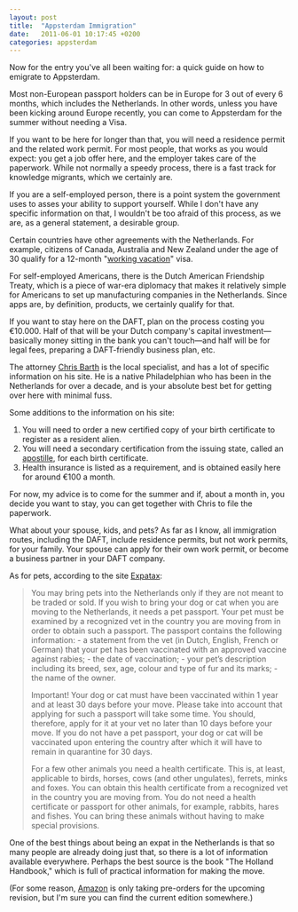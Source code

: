 ```yaml
---
layout: post
title:  "Appsterdam Immigration"
date:   2011-06-01 10:17:45 +0200
categories: appsterdam
---
```



Now for the entry you've all been waiting for: a quick guide on how to emigrate to Appsterdam.



Most non-European passport holders can be in Europe for 3 out of every 6 months, which includes the Netherlands. In other words, unless you have been kicking around Europe recently, you can come to Appsterdam for the summer without needing a Visa.



If you want to be here for longer than that, you will need a residence permit and the related work permit. For most people, that works as you would expect: you get a job offer here, and the employer takes care of the paperwork. While not normally a speedy process, there is a fast track for knowledge migrants, which we certainly are.



If you are a self-employed person, there is a point system the government uses to asses your ability to support yourself. While I don't have any specific information on that, I wouldn't be too afraid of this process, as we are, as a general statement, a desirable group.



Certain countries have other agreements with the Netherlands. For example, citizens of Canada, Australia and New Zealand under the age of 30 qualify for a 12-month "<a href="http://www.workpermit.com/netherlands/employer_working_holiday.htm">working vacation</a>" visa.



For self-employed Americans, there is the Dutch American Friendship Treaty, which is a piece of war-era diplomacy that makes it relatively simple for Americans to set up manufacturing companies in the Netherlands. Since apps are, by definition, products, we certainly qualify for that.



If you want to stay here on the DAFT, plan on the process costing you €10.000. Half of that will be your Dutch company's capital investment—basically money sitting in the bank you can't touch—and half will be for legal fees, preparing a DAFT-friendly business plan, etc. 



The attorney <a href="http://expatlaw.nl/">Chris Barth</a> is the local specialist, and has a lot of specific information on his site. He is a native Philadelphian who has been in the Netherlands for over a decade, and is your absolute best bet for getting over here with minimal fuss.



Some additions to the information on his site:

<ol>

<li>You will need to order a new certified copy of your birth certificate to register as a resident alien.</li>

<li>You will need a secondary certification from the issuing state, called an <a href="http://en.wikipedia.org/wiki/Apostille_convention">apostille</a>, for each birth certificate.</li>

<li>Health insurance is listed as a requirement, and is obtained easily here for around €100 a month.</li>

</ol>



For now, my advice is to come for the summer and if, about a month in, you decide you want to stay, you can get together with Chris to file the paperwork.



What about your spouse, kids, and pets? As far as I know, all immigration routes, including the DAFT, include residence permits, but not work permits, for your family. Your spouse can apply for their own work permit, or become a business partner in your DAFT company.



As for pets, according to the site <a href="http://www.expatax.nl/Customexpatax.htm">Expatax</a>:



<blockquote>

You may bring pets into the Netherlands only if they are not meant to be traded or sold. If you wish to bring your dog or cat when you are moving to the Netherlands, it needs a pet passport. Your pet must be examined by a recognized vet in the country you are moving from in order to obtain such a passport. The passport contains the following information: - a statement from the vet (in Dutch, English, French or German) that your pet has been vaccinated with an approved vaccine against rabies; - the date of vaccination; - your pet’s description including its breed, sex, age, colour and type of fur and its marks; - the name of the owner.



Important! Your dog or cat must have been vaccinated within 1 year and at least 30 days before your move. Please take into account that applying for such a passport will take some time. You should, therefore, apply for it at your vet no later than 10 days before your move. If you do not have a pet passport, your dog or cat will be vaccinated upon entering the country after which it will have to remain in quarantine for 30 days.



For a few other animals you need a health certificate. This is, at least, applicable to birds, horses, cows (and other ungulates), ferrets, minks and foxes. You can obtain this health certificate from a recognized vet in the country you are moving from. You do not need a health certificate or passport for other animals, for example, rabbits, hares and fishes. You can bring these animals without having to make special provisions.

</blockquote>



One of the best things about being an expat in the Netherlands is that so many people are already doing just that, so there is a lot of information available everywhere. Perhaps the best source is the book "The Holland Handbook," which is full of practical information for making the move. 



(For some reason, <a href="http://www.amazon.com/Holland-Handbook-Indispensable-Guide-Expatriates/dp/9055947830">Amazon</a> is only taking pre-orders for the upcoming revision, but I'm sure you can find the current edition somewhere.)


